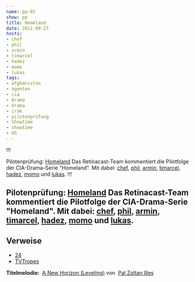 ```yaml
---
name: pp-01
show: pp
title: Homeland
date: 2011-09-27
hosts:
- chef
- phil
- armin
- timarcel
- hadez
- momo
- lukas
tags:
- afghanistan
- agenten
- cia
- Drama
- drama
- irak
- pilotenprüfung
- Showtime
- showtime
- US
---
```

!!!

 Pilotenprüfung: [Homeland](http://www.imdb.com/title/tt1796960/)
Das Retinacast-Team kommentiert die Pilotfolge der CIA-Drama-Serie "Homeland". Mit dabei: [chef](http://twitter.com/grischder), [phil](http://twitter.com/philgrooves), [armin](http://twitter.com/rel0c8), [timarcel](http://twitter.com/xartas), [hadez](http://twitter.com/hdznrrd), [momo](http://twitter.com/momorientes) und [lukas](http://twitter.com/blubser).
!!!

## Pilotenprüfung: [Homeland](http://www.imdb.com/title/tt1796960/) Das Retinacast-Team kommentiert die Pilotfolge der CIA-Drama-Serie "Homeland". Mit dabei: [chef](http://twitter.com/grischder), [phil](http://twitter.com/philgrooves), [armin](http://twitter.com/rel0c8), [timarcel](http://twitter.com/xartas), [hadez](http://twitter.com/hdznrrd), [momo](http://twitter.com/momorientes) und [lukas](http://twitter.com/blubser).
## Verweise

- [24](http://www.imdb.com/title/tt0285331/)
- [TVTropes](http://tvtropes.org)

**Titelmelodie:**  [A New Horizon (Leveling)](http://www.jamendo.com/en/track/249252) von  [Pal Zoltan Illes](http://www.jamendo.com/en/artist/Pal_Zoltan_Illes)
